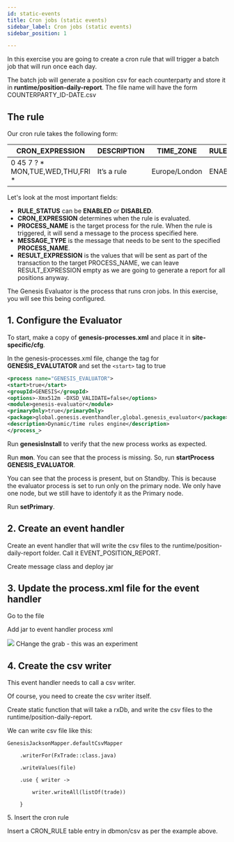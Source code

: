 ```yaml
---
id: static-events
title: Cron jobs (static events)
sidebar_label: Cron jobs (static events)
sidebar_position: 1

---
```

In this exercise you are going to create a cron rule that will trigger a batch job that will run once each day.

The batch job will generate a position csv for each counterparty and store it in **runtime/position-daily-report**. The file name will have the form COUNTERPARTY_ID-DATE.csv

## The rule

Our cron rule takes the following form:

| CRON_EXPRESSION | DESCRIPTION | TIME_ZONE | RULE_STATUS | NAME | USER_NAME | PROCESS_NAME | MESSAGE_TYPE | RESULT_EXPRESSION |
| --- | --- | --- | --- | --- | --- | --- | --- | --- |
| 0 45 7 ? * MON,TUE,WED,THU,FRI * | It’s a rule | Europe/London | ENABLED | A rule | JohnDoe | TRADING_APP_EVENTHANDLER | EVENT_POSITION_REPORT |  |

Let's look at the most important fields:

* **RULE_STATUS** can be **ENABLED** or **DISABLED**.
* **CRON_EXPRESSION** determines when the rule is evaluated.
* **PROCESS_NAME** is the target process for the rule. When the rule is triggered, it will send a message to the process specified here.
* **MESSAGE_TYPE** is the message that needs to be sent to the specified **PROCESS_NAME**.
* **RESULT_EXPRESSION** is the values that will be sent as part of the transaction to the target PROCESS_NAME, we can leave RESULT_EXPRESSION empty as we are going to generate a report for all positions anyway.

The Genesis Evaluator is the process that runs cron jobs. In this exercise, you will see this being configured.

## 1. Configure the Evaluator

To start, make a copy of **genesis-processes.xml** and place it in **site-specific/cfg**.

In the genesis-processes.xml file,  change the
tag for **GENESIS_EVALUTATOR** and set the  `<start>` tag to true

```xml
<process name="GENESIS_EVALUATOR">
<start>true</start>
<groupId>GENESIS</groupId>
<options>-Xmx512m -DXSD_VALIDATE=false</options>
<module>genesis-evaluator</module>
<primaryOnly>true</primaryOnly>
<package>global.genesis.eventhandler,global.genesis_evaluator</package>
<description>Dynamic/time rules engine</description>
</process_>
```

Run **genesisInstall** to verify that the new process works as expected.

Run **mon**.
You can see that the process is missing.
So, run **startProcess GENESIS_EVALUATOR**.

You can see that the process is present, but on Standby. This is because the evaluator process is set to run only on the primary node. We only have one node, but we still have to identofy it as the Primary node.

Run **setPrimary**.

## 2. Create an event handler

Create an event handler that will write the csv files to the runtime/position-daily-report folder. Call it EVENT_POSITION_REPORT.

Create message class and deploy jar

## 3. Update the process.xml file for the event handler

Go to the file

Add jar to event handler process xml

![](/img/dictionary-builder-screenshot.png)
CHange the grab - this was an experiment

## 4. Create the csv writer

This event handler needs to call a csv writer.

Of course, you need to create the  csv writer itself.

Create static function that will take a rxDb, and write the csv files to the runtime/position-daily-report.

We can write csv file like this:

    GenesisJacksonMapper.defaultCsvMapper 
    
        .writerFor(FxTrade::class.java) 
    
        .writeValues(file) 
    
        .use { writer -> 
    
            writer.writeAll(listOf(trade)) 
    
        } 

5\. Insert the cron rule

Insert a CRON_RULE table entry in dbmon/csv as per the example above.